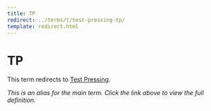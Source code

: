 ```yaml
---
title: TP
redirect: ../terms/t/test-pressing-tp/
template: redirect.html
---
```


# TP

This term redirects to [Test Pressing](../terms/t/test-pressing-tp/).

*This is an alias for the main term. Click the link above to view the full definition.*
